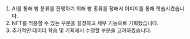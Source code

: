 1. AI를 통해 빵 분류를 진행하기 위해 빵 종류를 정해서 이미지를 통해 학습시켰습니다.
2. NFT를 적용할 수 있는 부분을 설정하고 세부 기능으르 기획했습니다.
3. 추가적인 데이터 학습 및 기획에서 수정할 부분을 고려하겠습니다.
